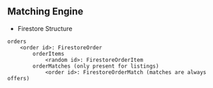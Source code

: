 

## Matching Engine

* Firestore Structure
```
orders
    <order id>: FirestoreOrder
        orderItems
            <random id>: FirestoreOrderItem
        orderMatches (only present for listings)
            <order id>: FirestoreOrderMatch (matches are always offers)
```